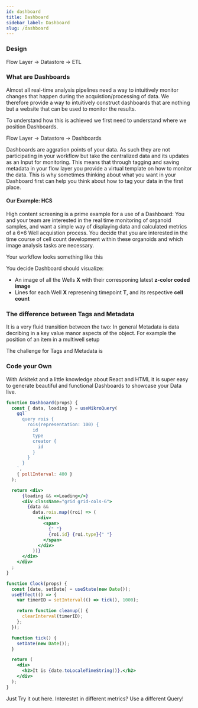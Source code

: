 ```yaml
---
id: dashboard
title: Dashboard
sidebar_label: Dashboard
slug: /dashboard
---
```




### Design

Flow Layer -> Datastore -> ETL

### What are Dashboards

Almost all real-time analysis pipelines need a way to intuitively monitor changes that happen during the
acquistion/processing of data. We therefore provide a way to intuitively construct dashboards that are
nothing but a website that can be used to monitor the results.

To understand how this is achieved we first need to understand where we position Dashboards.

Flow Layer -> Datastore -> Dashboards

Dashboards are aggration points of your data. As such they are not participating in your workflow but take
the centralized data and its updates as an Input for monitoring. This means that through tagging and saving
metadata in your flow layer you provide a virtual template on how to monitor the data. This is why sometimes
thinking about what you want in your Dashboard first can help you think about how to tag your data in the first place.

#### Our Example: HCS

High content screening is a prime example for a use of a Dashboard:
You and your team are interested in the real time monitoring of organoid samples, and want a simple way of displaying
data and calculated metrics of a 6\*6 Well acquistion process. You decide that you are interested in the time course of
cell count development within these organoids and which image analysis tasks are necessary.

Your workflow looks something like this

You decide Dashboard should visualize:

- An image of all the Wells **X** with their corresponing latest **z-color coded image**
- Lines for each Well **X** represening timepoint **T**, and its respective **cell count**

### The difference between Tags and Metadata

It is a very fluid transition between the two: In general Metadata is data decribing in a key
value manor aspects of the object. For example the position of an item in a multiwell setup

The challenge for Tags and Metadata is

### Code your Own

With Arkitekt and a little knowledge about React and HTML it is super easy to generate beautiful and functional Dashboards to
showcase your Data live.

```jsx live
function Dashboard(props) {
  const { data, loading } = useMikroQuery(
    gql`
      query rois {
        rois(representation: 100) {
          id
          type
          creator {
            id
          }
        }
      }
    `,
    { pollInterval: 400 }
  );

  return <div>
      {loading && <>Loading</>}
      <div className="grid grid-cols-6">
        {data &&
          data.rois.map((roi) => (
            <div>
              <span>
                {" "}
                {roi.id} {roi.type}{" "}
              </span>
            </div>
          ))}
      </div>
    </div>
  ;
}
```

```jsx live
function Clock(props) {
  const [date, setDate] = useState(new Date());
  useEffect(() => {
    var timerID = setInterval(() => tick(), 1000);

    return function cleanup() {
      clearInterval(timerID);
    };
  });

  function tick() {
    setDate(new Date());
  }

  return (
    <div>
      <h2>It is {date.toLocaleTimeString()}.</h2>
    </div>
  );
}
```

Just Try it out here. Interestet in different metrics? Use a different Query!

